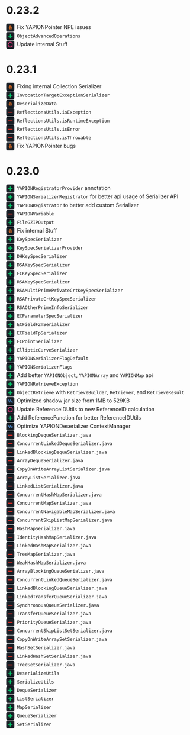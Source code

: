 # 0.23.2

<div style="margin-bottom: 1px">
<img src="../../icons/fix.png" width="22px" style="vertical-align: middle; margin-right: 3px"> Fix YAPIONPointer NPE issues
</div>
<div style="margin-bottom: 1px">
<img src="../../icons/add.png" width="22px" style="vertical-align: middle; margin-right: 3px"> <code>ObjectAdvancedOperations</code>
</div>
<div style="margin-bottom: 1px">
<img src="../../icons/update.png" width="22px" style="vertical-align: middle; margin-right: 3px"> Update internal Stuff
</div>

# 0.23.1

<div style="margin-bottom: 1px">
<img src="../../icons/fix.png" width="22px" style="vertical-align: middle; margin-right: 3px"> Fixing internal Collection Serializer
</div>
<div style="margin-bottom: 1px">
<img src="../../icons/add.png" width="22px" style="vertical-align: middle; margin-right: 3px"> <code>InvocationTargetExceptionSerializer</code>
</div>
<div style="margin-bottom: 1px">
<img src="../../icons/fix.png" width="22px" style="vertical-align: middle; margin-right: 3px"> <code>DeserializeData</code>
</div>
<div style="margin-bottom: 1px">
<img src="../../icons/remove.png" width="22px" style="vertical-align: middle; margin-right: 3px"> <code>ReflectionsUtils.isException</code>
</div>
<div style="margin-bottom: 1px">
<img src="../../icons/remove.png" width="22px" style="vertical-align: middle; margin-right: 3px"> <code>ReflectionsUtils.isRuntimeException</code>
</div>
<div style="margin-bottom: 1px">
<img src="../../icons/remove.png" width="22px" style="vertical-align: middle; margin-right: 3px"> <code>ReflectionsUtils.isError</code>
</div>
<div style="margin-bottom: 1px">
<img src="../../icons/remove.png" width="22px" style="vertical-align: middle; margin-right: 3px"> <code>ReflectionsUtils.isThrowable</code>
</div>
<div style="margin-bottom: 1px">
<img src="../../icons/fix.png" width="22px" style="vertical-align: middle; margin-right: 3px"> Fix YAPIONPointer bugs
</div>

# 0.23.0

<div style="margin-bottom: 1px">
<img src="../../icons/add.png" width="22px" style="vertical-align: middle; margin-right: 3px"> <code>YAPIONRegistratorProvider</code> annotation
</div>
<div style="margin-bottom: 1px">
<img src="../../icons/add.png" width="22px" style="vertical-align: middle; margin-right: 3px"> <code>YAPIONSerializerRegistrator</code> for better api usage of Serializer API
</div>
<div style="margin-bottom: 1px">
<img src="../../icons/add.png" width="22px" style="vertical-align: middle; margin-right: 3px"> <code>YAPIONRegistrator</code> to better add custom Serializer
</div>
<div style="margin-bottom: 1px">
<img src="../../icons/remove.png" width="22px" style="vertical-align: middle; margin-right: 3px"> <code>YAPIONVariable</code>
</div>
<div style="margin-bottom: 1px">
<img src="../../icons/add.png" width="22px" style="vertical-align: middle; margin-right: 3px"> <code>FileGZIPOutput</code>
</div>
<div style="margin-bottom: 1px">
<img src="../../icons/fix.png" width="22px" style="vertical-align: middle; margin-right: 3px"> Fix internal Stuff
</div>
<div style="margin-bottom: 1px">
<img src="../../icons/add.png" width="22px" style="vertical-align: middle; margin-right: 3px"> <code>KeySpecSerializer</code>
</div>
<div style="margin-bottom: 1px">
<img src="../../icons/add.png" width="22px" style="vertical-align: middle; margin-right: 3px"> <code>KeySpecSerializerProvider</code>
</div>
<div style="margin-bottom: 1px">
<img src="../../icons/add.png" width="22px" style="vertical-align: middle; margin-right: 3px"> <code>DHKeySpecSerializer</code>
</div>
<div style="margin-bottom: 1px">
<img src="../../icons/add.png" width="22px" style="vertical-align: middle; margin-right: 3px"> <code>DSAKeySpecSerializer</code>
</div>
<div style="margin-bottom: 1px">
<img src="../../icons/add.png" width="22px" style="vertical-align: middle; margin-right: 3px"> <code>ECKeySpecSerializer</code>
</div>
<div style="margin-bottom: 1px">
<img src="../../icons/add.png" width="22px" style="vertical-align: middle; margin-right: 3px"> <code>RSAKeySpecSerializer</code>
</div>
<div style="margin-bottom: 1px">
<img src="../../icons/add.png" width="22px" style="vertical-align: middle; margin-right: 3px"> <code>RSAMultiPrimePrivateCrtKeySpecSerializer</code>
</div>
<div style="margin-bottom: 1px">
<img src="../../icons/add.png" width="22px" style="vertical-align: middle; margin-right: 3px"> <code>RSAPrivateCrtKeySpecSerializer</code>
</div>
<div style="margin-bottom: 1px">
<img src="../../icons/add.png" width="22px" style="vertical-align: middle; margin-right: 3px"> <code>RSAOtherPrimeInfoSerializer</code>
</div>
<div style="margin-bottom: 1px">
<img src="../../icons/add.png" width="22px" style="vertical-align: middle; margin-right: 3px"> <code>ECParameterSpecSerializer</code>
</div>
<div style="margin-bottom: 1px">
<img src="../../icons/add.png" width="22px" style="vertical-align: middle; margin-right: 3px"> <code>ECFieldF2mSerializer</code>
</div>
<div style="margin-bottom: 1px">
<img src="../../icons/add.png" width="22px" style="vertical-align: middle; margin-right: 3px"> <code>ECFieldFpSerializer</code>
</div>
<div style="margin-bottom: 1px">
<img src="../../icons/add.png" width="22px" style="vertical-align: middle; margin-right: 3px"> <code>ECPointSerializer</code>
</div>
<div style="margin-bottom: 1px">
<img src="../../icons/add.png" width="22px" style="vertical-align: middle; margin-right: 3px"> <code>EllipticCurveSerializer</code>
</div>
<div style="margin-bottom: 1px">
<img src="../../icons/add.png" width="22px" style="vertical-align: middle; margin-right: 3px"> <code>YAPIONSerializerFlagDefault</code>
</div>
<div style="margin-bottom: 1px">
<img src="../../icons/add.png" width="22px" style="vertical-align: middle; margin-right: 3px"> <code>YAPIONSerializerFlags</code>
</div>
<div style="margin-bottom: 1px">
<img src="../../icons/add.png" width="22px" style="vertical-align: middle; margin-right: 3px"> Add better <code>YAPIONObject</code>, <code>YAPIONArray</code> and <code>YAPIONMap</code> api
</div>
<div style="margin-bottom: 1px">
<img src="../../icons/add.png" width="22px" style="vertical-align: middle; margin-right: 3px"> <code>YAPIONRetrieveException</code>
</div>
<div style="margin-bottom: 1px">
<img src="../../icons/add.png" width="22px" style="vertical-align: middle; margin-right: 3px"> <code>ObjectRetrieve</code> with <code>RetrieveBuilder</code>, <code>Retriever</code>, and <code>RetrieveResult</code>
</div>
<div style="margin-bottom: 1px">
<img src="../../icons/streamline.png" width="22px" style="vertical-align: middle; margin-right: 3px"> Optimized shadow jar size from 1MB to 529KB
</div>
<div style="margin-bottom: 1px">
<img src="../../icons/update.png" width="22px" style="vertical-align: middle; margin-right: 3px"> Update ReferenceIDUtils to new ReferenceID calculation
</div>
<div style="margin-bottom: 1px">
<img src="../../icons/add.png" width="22px" style="vertical-align: middle; margin-right: 3px"> Add ReferenceFunction for better ReferenceIDUtils
</div>
<div style="margin-bottom: 1px">
<img src="../../icons/streamline.png" width="22px" style="vertical-align: middle; margin-right: 3px"> Optimize YAPIONDeserializer ContextManager
</div>
<div style="margin-bottom: 1px">
<img src="../../icons/remove.png" width="22px" style="vertical-align: middle; margin-right: 3px"> <code>BlockingDequeSerializer.java</code>
</div>
<div style="margin-bottom: 1px">
<img src="../../icons/remove.png" width="22px" style="vertical-align: middle; margin-right: 3px"> <code>ConcurrentLinkedDequeSerializer.java</code>
</div>
<div style="margin-bottom: 1px">
<img src="../../icons/remove.png" width="22px" style="vertical-align: middle; margin-right: 3px"> <code>LinkedBlockingDequeSerializer.java</code>
</div>
<div style="margin-bottom: 1px">
<img src="../../icons/remove.png" width="22px" style="vertical-align: middle; margin-right: 3px"> <code>ArrayDequeSerializer.java</code>
</div>
<div style="margin-bottom: 1px">
<img src="../../icons/remove.png" width="22px" style="vertical-align: middle; margin-right: 3px"> <code>CopyOnWriteArrayListSerializer.java</code>
</div>
<div style="margin-bottom: 1px">
<img src="../../icons/remove.png" width="22px" style="vertical-align: middle; margin-right: 3px"> <code>ArrayListSerializer.java</code>
</div>
<div style="margin-bottom: 1px">
<img src="../../icons/remove.png" width="22px" style="vertical-align: middle; margin-right: 3px"> <code>LinkedListSerializer.java</code>
</div>
<div style="margin-bottom: 1px">
<img src="../../icons/remove.png" width="22px" style="vertical-align: middle; margin-right: 3px"> <code>ConcurrentHashMapSerializer.java</code>
</div>
<div style="margin-bottom: 1px">
<img src="../../icons/remove.png" width="22px" style="vertical-align: middle; margin-right: 3px"> <code>ConcurrentMapSerializer.java</code>
</div>
<div style="margin-bottom: 1px">
<img src="../../icons/remove.png" width="22px" style="vertical-align: middle; margin-right: 3px"> <code>ConcurrentNavigableMapSerializer.java</code>
</div>
<div style="margin-bottom: 1px">
<img src="../../icons/remove.png" width="22px" style="vertical-align: middle; margin-right: 3px"> <code>ConcurrentSkipListMapSerializer.java</code>
</div>
<div style="margin-bottom: 1px">
<img src="../../icons/remove.png" width="22px" style="vertical-align: middle; margin-right: 3px"> <code>HashMapSerializer.java</code>
</div>
<div style="margin-bottom: 1px">
<img src="../../icons/remove.png" width="22px" style="vertical-align: middle; margin-right: 3px"> <code>IdentityHashMapSerializer.java</code>
</div>
<div style="margin-bottom: 1px">
<img src="../../icons/remove.png" width="22px" style="vertical-align: middle; margin-right: 3px"> <code>LinkedHashMapSerializer.java</code>
</div>
<div style="margin-bottom: 1px">
<img src="../../icons/remove.png" width="22px" style="vertical-align: middle; margin-right: 3px"> <code>TreeMapSerializer.java</code>
</div>
<div style="margin-bottom: 1px">
<img src="../../icons/remove.png" width="22px" style="vertical-align: middle; margin-right: 3px"> <code>WeakHashMapSerializer.java</code>
</div>
<div style="margin-bottom: 1px">
<img src="../../icons/remove.png" width="22px" style="vertical-align: middle; margin-right: 3px"> <code>ArrayBlockingQueueSerializer.java</code>
</div>
<div style="margin-bottom: 1px">
<img src="../../icons/remove.png" width="22px" style="vertical-align: middle; margin-right: 3px"> <code>ConcurrentLinkedQueueSerializer.java</code>
</div>
<div style="margin-bottom: 1px">
<img src="../../icons/remove.png" width="22px" style="vertical-align: middle; margin-right: 3px"> <code>LinkedBlockingQueueSerializer.java</code>
</div>
<div style="margin-bottom: 1px">
<img src="../../icons/remove.png" width="22px" style="vertical-align: middle; margin-right: 3px"> <code>LinkedTransferQueueSerializer.java</code>
</div>
<div style="margin-bottom: 1px">
<img src="../../icons/remove.png" width="22px" style="vertical-align: middle; margin-right: 3px"> <code>SynchronousQueueSerializer.java</code>
</div>
<div style="margin-bottom: 1px">
<img src="../../icons/remove.png" width="22px" style="vertical-align: middle; margin-right: 3px"> <code>TransferQueueSerializer.java</code>
</div>
<div style="margin-bottom: 1px">
<img src="../../icons/remove.png" width="22px" style="vertical-align: middle; margin-right: 3px"> <code>PriorityQueueSerializer.java</code>
</div>
<div style="margin-bottom: 1px">
<img src="../../icons/remove.png" width="22px" style="vertical-align: middle; margin-right: 3px"> <code>ConcurrentSkipListSetSerializer.java</code>
</div>
<div style="margin-bottom: 1px">
<img src="../../icons/remove.png" width="22px" style="vertical-align: middle; margin-right: 3px"> <code>CopyOnWriteArraySetSerializer.java</code>
</div>
<div style="margin-bottom: 1px">
<img src="../../icons/remove.png" width="22px" style="vertical-align: middle; margin-right: 3px"> <code>HashSetSerializer.java</code>
</div>
<div style="margin-bottom: 1px">
<img src="../../icons/remove.png" width="22px" style="vertical-align: middle; margin-right: 3px"> <code>LinkedHashSetSerializer.java</code>
</div>
<div style="margin-bottom: 1px">
<img src="../../icons/remove.png" width="22px" style="vertical-align: middle; margin-right: 3px"> <code>TreeSetSerializer.java</code>
</div>
<div style="margin-bottom: 1px">
<img src="../../icons/add.png" width="22px" style="vertical-align: middle; margin-right: 3px"> <code>DeserializeUtils</code>
</div>
<div style="margin-bottom: 1px">
<img src="../../icons/add.png" width="22px" style="vertical-align: middle; margin-right: 3px"> <code>SerializeUtils</code>
</div>
<div style="margin-bottom: 1px">
<img src="../../icons/add.png" width="22px" style="vertical-align: middle; margin-right: 3px"> <code>DequeSerializer</code>
</div>
<div style="margin-bottom: 1px">
<img src="../../icons/add.png" width="22px" style="vertical-align: middle; margin-right: 3px"> <code>ListSerializer</code>
</div>
<div style="margin-bottom: 1px">
<img src="../../icons/add.png" width="22px" style="vertical-align: middle; margin-right: 3px"> <code>MapSerializer</code>
</div>
<div style="margin-bottom: 1px">
<img src="../../icons/add.png" width="22px" style="vertical-align: middle; margin-right: 3px"> <code>QueueSerializer</code>
</div>
<div style="margin-bottom: 1px">
<img src="../../icons/add.png" width="22px" style="vertical-align: middle; margin-right: 3px"> <code>SetSerializer</code>
</div>

